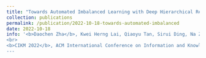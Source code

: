 ```yaml
---
title: "Towards Automated Imbalanced Learning with Deep Hierarchical Reinforcement Learning"
collection: publications
permalink: /publication/2022-10-18-towards-automated-imbalanced
date: 2022-10-18
info: '<b>Daochen Zha</b>, Kwei Herng Lai, Qiaoyu Tan, Sirui Ding, Na Zou, Xia Hu
<br>
<b>CIKM 2022</b>, ACM International Conference on Information and Knowledge Management"
---
```

